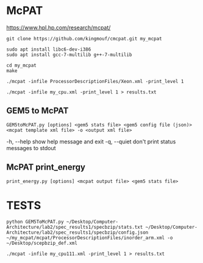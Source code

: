 # McPAT

https://www.hpl.hp.com/research/mcpat/


```
git clone https://github.com/kingmouf/cmcpat.git my_mcpat

sudo apt install libc6-dev-i386
sudo apt install gcc-7-multilib g++-7-multilib

cd my_mcpat
make
```

```
./mcpat -infile ProcessorDescriptionFiles/Xeon.xml -print_level 1

./mcpat -infile my_cpu.xml -print_level 1 > results.txt
```

## GEM5 to McPAT
```
GEM5toMcPAT.py [options] <gem5 stats file> <gem5 config file (json)> <mcpat template xml file> -o <output xml file>
```
-h, --help	show help message and exit
-q, --quiet	don't print status messages to stdout

## McPAT print_energy

```
print_energy.py [options] <mcpat output file> <gem5 stats file> 
```

# TESTS

```
python GEM5ToMcPAT.py ~/Desktop/Computer-Architecture/lab2/spec_results1/specbzip/stats.txt ~/Desktop/Computer-Architecture/lab2/spec_results1/specbzip/config.json ~/my_mcpat/mcpat/ProcessorDescriptionFiles/inorder_arm.xml -o ~/Desktop/scepbzip_def.xml

./mcpat -infile my_cpu111.xml -print_level 1 > results.txt
```





